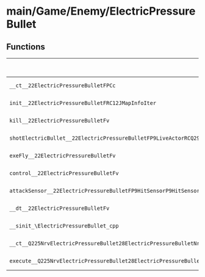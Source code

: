 # main/Game/Enemy/ElectricPressureBullet

## Functions

| Name | Address | Match % |
|------|---------|---------|
| `__ct__22ElectricPressureBulletFPCc` | `0x800EA8F8` | :x: (0.0%) |
| `init__22ElectricPressureBulletFRC12JMapInfoIter` | `0x800EA950` | :x: (0.0%) |
| `kill__22ElectricPressureBulletFv` | `0x800EAA54` | :x: (0.0%) |
| `shotElectricBullet__22ElectricPressureBulletFP9LiveActorRCQ29JGeometry64TPosition3<Q29JGeometry38TMatrix34<Q29JGeometry13SMatrix34C<f>>>RCf` | `0x800EAAA8` | :x: (0.0%) |
| `exeFly__22ElectricPressureBulletFv` | `0x800EAB60` | :x: (0.0%) |
| `control__22ElectricPressureBulletFv` | `0x800EACF8` | :x: (0.0%) |
| `attackSensor__22ElectricPressureBulletFP9HitSensorP9HitSensor` | `0x800EAD4C` | :x: (0.0%) |
| `__dt__22ElectricPressureBulletFv` | `0x800EADBC` | :x: (0.0%) |
| `__sinit_\ElectricPressureBullet_cpp` | `0x800EAE18` | :x: (0.0%) |
| `__ct__Q225NrvElectricPressureBullet28ElectricPressureBulletNrvFlyFv` | `0x800EAE20` | :x: (0.0%) |
| `execute__Q225NrvElectricPressureBullet28ElectricPressureBulletNrvFlyCFP5Spine` | `0x800EAE30` | :x: (0.0%) |